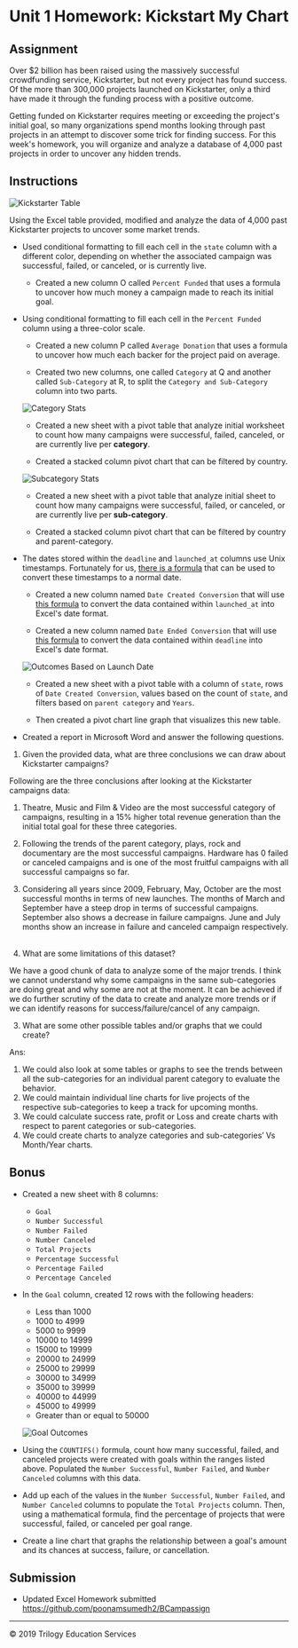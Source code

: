 # Unit 1 Homework: Kickstart My Chart

## Assignment

Over $2 billion has been raised using the massively successful crowdfunding service, Kickstarter, but not every project has found success. Of the more than 300,000 projects launched on Kickstarter, only a third have made it through the funding process with a positive outcome.

Getting funded on Kickstarter requires meeting or exceeding the project's initial goal, so many organizations spend months looking through past projects in an attempt to discover some trick for finding success. For this week's homework, you will organize and analyze a database of 4,000 past projects in order to uncover any hidden trends.

## Instructions

![Kickstarter Table](Images/FullTable.PNG)

Using the Excel table provided, modified and analyze the data of 4,000 past Kickstarter projects to uncover some market trends.

* Used conditional formatting to fill each cell in the `state` column with a different color, depending on whether the associated campaign was successful, failed, or canceled, or is currently live.

  * Created a new column O called `Percent Funded` that uses a formula to uncover how much money a campaign made to reach its initial goal.

* Using conditional formatting to fill each cell in the `Percent Funded` column using a three-color scale. 
  * Created a new column P called `Average Donation` that uses a formula to uncover how much each backer for the project paid on average.


  * Created two new columns, one called `Category` at Q and another called `Sub-Category` at R, to split the `Category and Sub-Category` column into two parts.

  ![Category Stats](Images/CategoryStats.PNG)

  * Created a new sheet with a pivot table that analyze initial worksheet to count how many campaigns were successful, failed, canceled, or are currently live per **category**.

  * Created a stacked column pivot chart that can be filtered by country.

  ![Subcategory Stats](Images/SubcategoryStats.PNG)

  * Created a new sheet with a pivot table that analyze initial sheet to count how many campaigns were successful, failed, or canceled, or are currently live per **sub-category**.

  * Created a stacked column pivot chart that can be filtered by country and parent-category.

* The dates stored within the `deadline` and `launched_at` columns use Unix timestamps. Fortunately for us, [there is a formula](http://spreadsheetpage.com/index.php/tip/converting_unix_timestamps/) that can be used to convert these timestamps to a normal date.

  * Created a new column named `Date Created Conversion` that will use [this formula](http://spreadsheetpage.com/index.php/tip/converting_unix_timestamps/) to convert the data contained within `launched_at` into Excel's date format.

  * Created a new column named `Date Ended Conversion` that will use [this formula](http://spreadsheetpage.com/index.php/tip/converting_unix_timestamps/) to convert the data contained within `deadline` into Excel's date format.

  ![Outcomes Based on Launch Date](Images/LaunchDateOutcomes.PNG)

  * Created a new sheet with a pivot table with a column of `state`, rows of `Date Created Conversion`, values based on the count of `state`, and filters based on `parent category` and `Years`.

  * Then created a pivot chart line graph that visualizes this new table.

* Created a report in Microsoft Word and answer the following questions.

1. Given the provided data, what are three conclusions we can draw about Kickstarter campaigns?

Following are the three conclusions after looking at the Kickstarter campaigns data:

1.	Theatre, Music and Film & Video are the most successful category of campaigns, resulting in a 15% higher total revenue generation than the initial total goal for these three categories.

2.	Following the trends of the parent category, plays, rock and documentary are the most successful campaigns. Hardware has 0 failed or canceled campaigns and is one of the most fruitful campaigns with all successful campaigns so far. 

3.	Considering all years since 2009, February, May, October are the most successful months in terms of new launches. The months of March and September have a steep drop in terms of successful campaigns. September also shows a decrease in failure campaigns.  June and July months show an increase in failure and canceled campaign respectively.
 

2. What are some limitations of this dataset?

We have a good chunk of data to analyze some of the major trends. I think we cannot understand why some campaigns in the same sub-categories are doing great and why some are not at the moment. It can be achieved if we do further scrutiny of the data to create and analyze more trends or if we can identify reasons for success/failure/cancel of any campaign.

3. What are some other possible tables and/or graphs that we could create?

Ans:
1.	We could also look at some tables or graphs to see the trends between all the sub-categories for an individual parent category to evaluate the behavior.
2.	We could maintain individual line charts for live projects of the respective sub-categories to keep a track for upcoming months.
3.	We could calculate success rate, profit or Loss and create charts with respect to parent categories or sub-categories.
4.	We could create charts to analyze categories and sub-categories’ Vs Month/Year charts.


## Bonus

* Created a new sheet with 8 columns:

  * `Goal`
  * `Number Successful`
  * `Number Failed`
  * `Number Canceled`
  * `Total Projects`
  * `Percentage Successful`
  * `Percentage Failed`
  * `Percentage Canceled`

* In the `Goal` column, created 12 rows with the following headers:

  * Less than 1000
  * 1000 to 4999
  * 5000 to 9999
  * 10000 to 14999
  * 15000 to 19999
  * 20000 to 24999
  * 25000 to 29999
  * 30000 to 34999
  * 35000 to 39999
  * 40000 to 44999
  * 45000 to 49999
  * Greater than or equal to 50000

  ![Goal Outcomes](Images/GoalOutcomes.PNG)

* Using the `COUNTIFS()` formula, count how many successful, failed, and canceled projects were created with goals within the ranges listed above. Populated the `Number Successful`, `Number Failed`, and `Number Canceled` columns with this data.

* Add up each of the values in the `Number Successful`, `Number Failed`, and `Number Canceled` columns to populate the `Total Projects` column. Then, using a mathematical formula, find the percentage of projects that were successful, failed, or canceled per goal range.

* Create a line chart that graphs the relationship between a goal's amount and its chances at success, failure, or cancellation.

## Submission

* Updated Excel Homework submitted https://github.com/poonamsumedh2/BCampassign

- - -

© 2019 Trilogy Education Services
